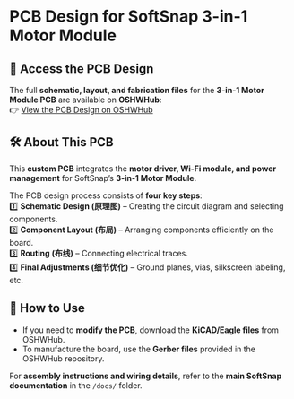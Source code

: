 # **PCB Design for SoftSnap 3-in-1 Motor Module**  

## 🔗 Access the PCB Design  
The full **schematic, layout, and fabrication files** for the **3-in-1 Motor Module PCB** are available on **OSHWHub**:  
👉 [View the PCB Design on OSHWHub](https://oshwhub.com/cccat/universal-design)  

## 🛠️ About This PCB  
This **custom PCB** integrates the **motor driver, Wi-Fi module, and power management** for SoftSnap’s **3-in-1 Motor Module**.  

The PCB design process consists of **four key steps**:  
1️⃣ **Schematic Design (原理图)** – Creating the circuit diagram and selecting components.  
2️⃣ **Component Layout (布局)** – Arranging components efficiently on the board.  
3️⃣ **Routing (布线)** – Connecting electrical traces.  
4️⃣ **Final Adjustments (细节优化)** – Ground planes, vias, silkscreen labeling, etc.  

## 📂 How to Use  
- If you need to **modify the PCB**, download the **KiCAD/Eagle files** from OSHWHub.  
- To manufacture the board, use the **Gerber files** provided in the OSHWHub repository.  

For **assembly instructions and wiring details**, refer to the **main SoftSnap documentation** in the `/docs/` folder.  
